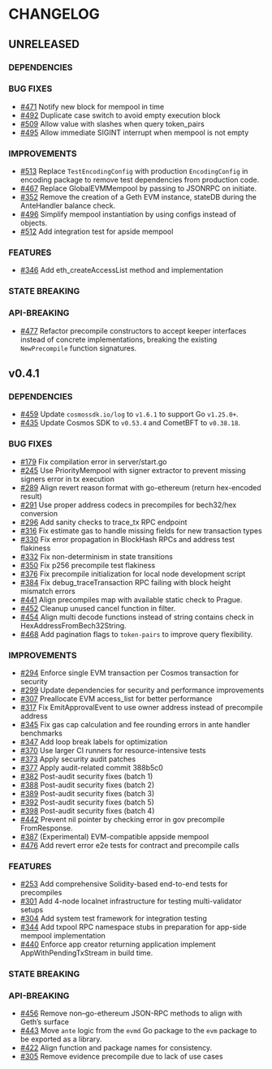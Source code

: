 # CHANGELOG

## UNRELEASED

### DEPENDENCIES

### BUG FIXES

- [\#471](https://github.com/cosmos/evm/pull/471) Notify new block for mempool in time
- [\#492](https://github.com/cosmos/evm/pull/492) Duplicate case switch to avoid empty execution block
- [\#509](https://github.com/cosmos/evm/pull/509) Allow value with slashes when query token_pairs
- [\#495](https://github.com/cosmos/evm/pull/495) Allow immediate SIGINT interrupt when mempool is not empty

### IMPROVEMENTS

- [\#513](https://github.com/cosmos/evm/pull/513) Replace `TestEncodingConfig` with production `EncodingConfig` in encoding package to remove test dependencies from production code.
- [\#467](https://github.com/cosmos/evm/pull/467) Replace GlobalEVMMempool by passing to JSONRPC on initiate.
- [\#352](https://github.com/cosmos/evm/pull/352) Remove the creation of a Geth EVM instance, stateDB during the AnteHandler balance check.
- [\#496](https://github.com/cosmos/evm/pull/496) Simplify mempool instantiation by using configs instead of objects.
- [\#512](https://github.com/cosmos/evm/pull/512) Add integration test for apside mempool

### FEATURES

- [\#346](https://github.com/cosmos/evm/pull/346) Add eth_createAccessList method and implementation

### STATE BREAKING

### API-BREAKING

- [\#477](https://github.com/cosmos/evm/pull/477) Refactor precompile constructors to accept keeper interfaces instead of concrete implementations, breaking the existing `NewPrecompile` function signatures.

## v0.4.1

### DEPENDENCIES

- [\#459](https://github.com/cosmos/evm/pull/459) Update `cosmossdk.io/log` to `v1.6.1` to support Go `v1.25.0+`.
- [\#435](https://github.com/cosmos/evm/pull/435) Update Cosmos SDK to `v0.53.4` and CometBFT to `v0.38.18`.

### BUG FIXES

- [\#179](https://github.com/cosmos/evm/pull/179) Fix compilation error in server/start.go
- [\#245](https://github.com/cosmos/evm/pull/245) Use PriorityMempool with signer extractor to prevent missing signers error in tx execution
- [\#289](https://github.com/cosmos/evm/pull/289) Align revert reason format with go-ethereum (return hex-encoded result)
- [\#291](https://github.com/cosmos/evm/pull/291) Use proper address codecs in precompiles for bech32/hex conversion
- [\#296](https://github.com/cosmos/evm/pull/296) Add sanity checks to trace_tx RPC endpoint
- [\#316](https://github.com/cosmos/evm/pull/316) Fix estimate gas to handle missing fields for new transaction types
- [\#330](https://github.com/cosmos/evm/pull/330) Fix error propagation in BlockHash RPCs and address test flakiness
- [\#332](https://github.com/cosmos/evm/pull/332) Fix non-determinism in state transitions
- [\#350](https://github.com/cosmos/evm/pull/350) Fix p256 precompile test flakiness
- [\#376](https://github.com/cosmos/evm/pull/376) Fix precompile initialization for local node development script
- [\#384](https://github.com/cosmos/evm/pull/384) Fix debug_traceTransaction RPC failing with block height mismatch errors
- [\#441](https://github.com/cosmos/evm/pull/441) Align precompiles map with available static check to Prague.
- [\#452](https://github.com/cosmos/evm/pull/452) Cleanup unused cancel function in filter.
- [\#454](https://github.com/cosmos/evm/pull/454) Align multi decode functions instead of string contains check in HexAddressFromBech32String.
- [\#468](https://github.com/cosmos/evm/pull/468) Add pagination flags to `token-pairs` to improve query flexibility.

### IMPROVEMENTS

- [\#294](https://github.com/cosmos/evm/pull/294) Enforce single EVM transaction per Cosmos transaction for security
- [\#299](https://github.com/cosmos/evm/pull/299) Update dependencies for security and performance improvements
- [\#307](https://github.com/cosmos/evm/pull/307) Preallocate EVM access_list for better performance
- [\#317](https://github.com/cosmos/evm/pull/317) Fix EmitApprovalEvent to use owner address instead of precompile address
- [\#345](https://github.com/cosmos/evm/pull/345) Fix gas cap calculation and fee rounding errors in ante handler benchmarks
- [\#347](https://github.com/cosmos/evm/pull/347) Add loop break labels for optimization
- [\#370](https://github.com/cosmos/evm/pull/370) Use larger CI runners for resource-intensive tests
- [\#373](https://github.com/cosmos/evm/pull/373) Apply security audit patches
- [\#377](https://github.com/cosmos/evm/pull/377) Apply audit-related commit 388b5c0
- [\#382](https://github.com/cosmos/evm/pull/382) Post-audit security fixes (batch 1)
- [\#388](https://github.com/cosmos/evm/pull/388) Post-audit security fixes (batch 2)
- [\#389](https://github.com/cosmos/evm/pull/389) Post-audit security fixes (batch 3)
- [\#392](https://github.com/cosmos/evm/pull/392) Post-audit security fixes (batch 5)
- [\#398](https://github.com/cosmos/evm/pull/398) Post-audit security fixes (batch 4)
- [\#442](https://github.com/cosmos/evm/pull/442) Prevent nil pointer by checking error in gov precompile FromResponse.
- [\#387](https://github.com/cosmos/evm/pull/387) (Experimental) EVM-compatible appside mempool
- [\#476](https://github.com/cosmos/evm/pull/476) Add revert error e2e tests for contract and precompile calls

### FEATURES

- [\#253](https://github.com/cosmos/evm/pull/253) Add comprehensive Solidity-based end-to-end tests for precompiles
- [\#301](https://github.com/cosmos/evm/pull/301) Add 4-node localnet infrastructure for testing multi-validator setups
- [\#304](https://github.com/cosmos/evm/pull/304) Add system test framework for integration testing
- [\#344](https://github.com/cosmos/evm/pull/344) Add txpool RPC namespace stubs in preparation for app-side mempool implementation
- [\#440](https://github.com/cosmos/evm/pull/440) Enforce app creator returning application implement AppWithPendingTxStream in build time.

### STATE BREAKING

### API-BREAKING

- [\#456](https://github.com/cosmos/evm/pull/456) Remove non–go-ethereum JSON-RPC methods to align with Geth’s surface
- [\#443](https://github.com/cosmos/evm/pull/443) Move `ante` logic from the `evmd` Go package to the `evm` package to
be exported as a library.
- [\#422](https://github.com/cosmos/evm/pull/422) Align function and package names for consistency.
- [\#305](https://github.com/cosmos/evm/pull/305) Remove evidence precompile due to lack of use cases
